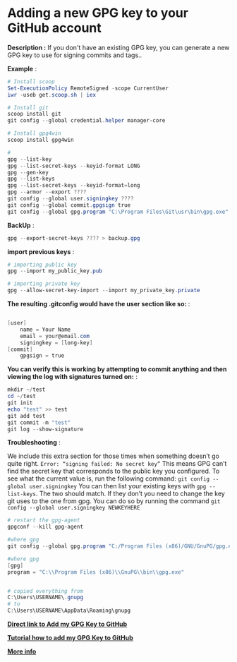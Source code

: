 # Adding a new GPG key to your GitHub account

**Description :**  If you don't have an existing GPG key, you can generate a new GPG key to use for signing commits and tags..

**Example** :

```powershell
# Install scoop
Set-ExecutionPolicy RemoteSigned -scope CurrentUser
iwr -useb get.scoop.sh | iex

# Install git
scoop install git
git config --global credential.helper manager-core

# Install gpg4win
scoop install gpg4win

#
gpg --list-key
gpg --list-secret-keys --keyid-format LONG
gpg --gen-key
gpg --list-keys
gpg --list-secret-keys --keyid-format=long
gpg --armor --export ????
git config --global user.signingkey ????
git config --global commit.gpgsign true
git config --global gpg.program "C:\Program Files\Git\usr\bin\gpg.exe"
```

**BackUp** :

```powershell
gpg --export-secret-keys ???? > backup.gpg
```

**import previous keys** :

```powershell
# importing public key
gpg --import my_public_key.pub

# importing private key
gpg --allow-secret-key-import --import my_private_key.private
```


**The resulting .gitconfig would have the user section like so:** :

```powershell

[user]
    name = Your Name
    email = your@email.com
    signingkey = [long-key]
[commit]
    gpgsign = true
```
**You can verify this is working by attempting to commit anything and then viewing the log with signatures turned on:** :

```powershell
mkdir ~/test
cd ~/test
git init
echo "test" >> test
git add test
git commit -m "test"
git log --show-signature
```

**Troubleshooting** :

We include this extra section for those times when something doesn’t go quite right.
```Error: “signing failed: No secret key”```
This means GPG can’t find the secret key that corresponds to the public key you configured. To see what the current value is, run the following command:
```git config --global user.signingkey```
You can then list your existing keys with ```gpg --list-keys```. The two should match. If they don’t you need to change the key git uses to the one from gpg. You can do so by running the command
```git config --global user.signingkey NEWKEYHERE```


```powershell
# restart the gpg-agent
gpgconf --kill gpg-agent

#where gpg
git config --global gpg.program "C:/Program Files (x86)/GNU/GnuPG/gpg.exe"

#where gpg
[gpg]
program = "C:\\Program Files (x86)\\GnuPG\\bin\\gpg.exe"


# copied everything from
C:\Users\USERNAME\.gnupg
# to
C:\Users\USERNAME\AppData\Roaming\gnupg
```

**[Direct link to Add my GPG Key to GitHub](https://github.com/settings/keys)**


**[Tutorial how to add my GPG Key to GitHub](https://help.github.com/articles/adding-a-new-gpg-key-to-your-github-account/)**



**[More info](https://medium.com/bootstart/signed-commits-ec2cab9e7254)**

